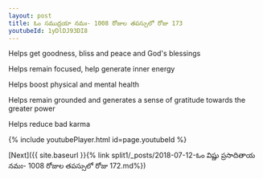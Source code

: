 ```yaml
---
layout: post
title: ఓం సముద్రయా నమః- 1008 రోజుల తపస్సులో రోజు 173
youtubeId: 1yDlDJ93DI8
---
```

 
 
Helps get goodness, bliss and peace and God's blessings
 
Helps remain focused, help generate inner energy 
 
Helps boost physical and mental health 
 
Helps remain grounded and generates a sense of gratitude towards the greater power 
 
Helps reduce bad karma
 
 
 
 


{% include youtubePlayer.html id=page.youtubeId %}
 
[Next]({{ site.baseurl }}{% link  split1/_posts/2018-07-12-ఓం విష్ణు ప్రసాదితాయ నమః- 1008 రోజుల తపస్సులో రోజు 172.md%})
 
